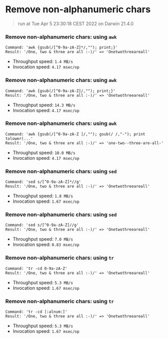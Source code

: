 # Remove non-alphanumeric chars
 
> run at Tue Apr  5 23:30:18 CEST 2022 on Darwin 21.4.0
 
### Remove non-alphanumeric chars: using `awk`
```
Command: 'awk {gsub(/[^0-9a-zA-Z]*/,""); print;}'
Result: '/One, two & three are all :-)/' => 'Onetwothreeareall'
```
* Throughput speed: `1.4 MB/s`
* Invocation speed: `4.17 msec/op`

### Remove non-alphanumeric chars: using `awk`
```
Command: 'awk {gsub(/[^0-9a-zA-Z]/,""); print;}'
Result: '/One, two & three are all :-)/' => 'Onetwothreeareall'
```
* Throughput speed: `14.3 MB/s`
* Invocation speed: `4.17 msec/op`

### Remove non-alphanumeric chars: using `awk`
```
Command: 'awk {gsub(/[^0-9a-zA-Z ]/,""); gsub(/ /,"-"); print tolower(...'
Result: '/One, two & three are all :-)/' => 'one-two--three-are-all-'
```
* Throughput speed: `10.0 MB/s`
* Invocation speed: `4.17 msec/op`

### Remove non-alphanumeric chars: using `sed`
```
Command: 'sed s/[^0-9a-zA-Z]*//g'
Result: '/One, two & three are all :-)/' => 'Onetwothreeareall'
```
* Throughput speed: `1.8 MB/s`
* Invocation speed: `1.67 msec/op`

### Remove non-alphanumeric chars: using `sed`
```
Command: 'sed s/[^0-9a-zA-Z]//g'
Result: '/One, two & three are all :-)/' => 'Onetwothreeareall'
```
* Throughput speed: `7.0 MB/s`
* Invocation speed: `0.83 msec/op`

### Remove non-alphanumeric chars: using `tr`
```
Command: 'tr -cd 0-9a-zA-Z'
Result: '/One, two & three are all :-)/' => 'Onetwothreeareall'
```
* Throughput speed: `5.3 MB/s`
* Invocation speed: `1.67 msec/op`

### Remove non-alphanumeric chars: using `tr`
```
Command: 'tr -cd [:alnum:]'
Result: '/One, two & three are all :-)/' => 'Onetwothreeareall'
```
* Throughput speed: `5.3 MB/s`
* Invocation speed: `1.67 msec/op`

